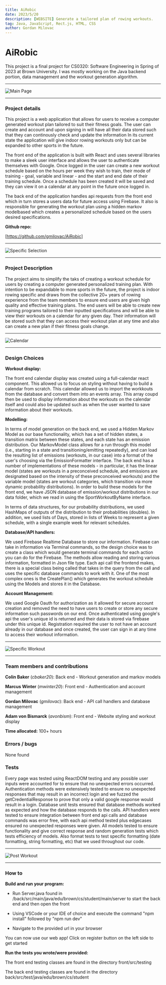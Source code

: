 ```yaml
---
title: AiRobic
date: 2023/5/20
description: [WEBSITE] Generate a tailored plan of rowing workouts.
tag: Java, JavaScript, Rect.js, HTML, CSS
author: Gordan Milovac
---
```


# AiRobic

This project is a final project for CS0320: Software Engineering in Spring of 2023 at Brown University. I was mostly working on the Java backend portion, data management and the workout generation algorithm.

---

![Main Page](/images/cool.png)

---

### Project details

This project is a web application that allows for users to receive a computer generated workout plan tailored to suit their fitness goals. The user can create and account and upon signing in will have all their data stored such that they can continously check and update the information In its current state the application will give indoor rowing workouts only but can be expanded to other sports in the future.

The front end of the application is built with React and uses several libraries to make a sleek user interface and allows the user to authenticate themselves with Google. Once logged in the user can create a new workout schedule based on the hours per week they wish to train, their mode of training - goal, variable and linear - and the start and end date of their training schedule. Once a schedule has been created it will be saved and they can view it on a calendar at any point in the future once logged in.

The back end of the application handles api requests from the front end which in turn stores a users data for future access using Firebase. It also is responsible for generating the workout plan using a hidden markov modelbased which creates a personalized schedule based on the users desired specifications.

**Github repo:**

[https://github.com/gmilovac/AiRobic]

---

![Specific Selection](/images/whatwork.png)

---

### Project Description

The project aims to simplify the taks of creating a workout schedule for users by creating a computer generated personalized training plan. With intention to be expandable to more sports in the future, the project is indoor rowing specific and draws from the collective 20+ years of rowing experience from the team members to ensure end users are given high quality and effective training plans. The end users will be able to create new training programs tailored to their inputted specifications and will be able to view their workouts on a calendar for any given day. Their information will be stored such that they can access their workout plan at any time and also can create a new plan if their fitness goals change.

---

![Calendar](/images/plan.png)

---

### Design Choices

**Workout display:**

The front end calendar display was created using a full-calendar react component. This allowed us to focus on styling without having to build a calendar from scratch. This calendar allowed us to import the workkouts from the database and convert them into an events array. This array coupd then be used to display information about the workouts on the calendar itself and could also be updated such as when the user wanted to save information about their workouts.

**Modelling:**

In terms of model generation on the back end, we used a Hidden Markov Model as our base functionality,
which has a set of hidden states, a transition matrix between these states, and each state has an emission distribution.
Our MarkovModel class allows for a run through this model (i.e., starting in a state and transitioning/emitting
repeatedly), and can load the resulting list of emissions (workouts, in our case) into a format of the user's
choosing via the EmissionFormatter interface. The back end has a number of implementations of these models - in
particular, it has the linear model (states are workouts in a preconceived schedule, and emissions are designated
based on the intensity of these preconceived workouts) and the variable model (states are workout categories,
which transition via more dynamic probability distributions). In order to build these models for the front end,
we have JSON database of emission/workout distributions in our data folder, which we read in using the SportWorkoutByName
interface.

In terms of data structures, for our probability distributions, we used HashMaps of outputs of the distribution to their
probabilities (doubles). In addition, we used lists of Days, stored in lists of Weeks to represent a given schedule,
with a single example week for relevant schedules.

**Database/API handlers:**

We used Firebase Realtime Database to store our information. Firebase can take in information via Terminal commands, so the design choice was to create a class which would generate terminal commands for each action you can do for the Firebase. The methods allow reading and storing various information, formatted in Json file type. Each api call the frontend makes, there is a special class being called that takes in the query from the call and uses the specific database commands to work with it. One of the most complex ones is the CreatePlan() which generates the workout schedule using the Models and stores it in the Database.

**Account Management:**

We used Google Oauth for authorization as it allowed for secure account creation and removed the need to have users to create or store any secure information such passwords on our end.
Once authenticated using google's api the user's unique id is returned and their data is stored via firebase under this unique id.
Registration required the user to not have an account already in our database and once created, the user can sign in at any time to access their workout information.

---

![Specific Workout](/images/postsesh.png)

---

### Team members and contributions

**Colin Baker** (_cbaker20_): Back end - Workout generation and markov models

**Marcus Winter** (_mwinter20_): Front end - Authentication and account management

**Gordan Milovac** (_gmilovac_): Back end - API call handlers and database management

**Adam von Bismarck** (_avonbism_): Front end - Website styling and workout display

**Time allocated:** 100+ hours

### Errors / bugs

None found

### Tests

Every page was tested using ReactDOM testing and any possible user inputs were accounted for to ensure that no unexpected errors occurred.
Authentication methods were extensively tested to ensure no unexpected responses that may result in an incorrect login and we fuzzed the getCredentialResponse to prove that only a valid google response would result in a login.
Database unit tests ensured that database methods worked as expected and how the database responds to the calls.
API handlers were tested to ensure integration between front end api calls and database commands was error free, with each api method tested plus edgecases ensured no unexpected responses were given.
All models tested to ensure functionality and give correct response and random generation tests which tests efficiency of models. Also format tests to test specific formatting (date formatting, string formatting, etc) that we used throughout our code.

---

![Post Workout](/images/alr.png)

---

### How to

**Build and run your program:**

- Run Server.java found in /back/src/main/java/edu/brown/cs/student/main/server to start the back end and then open the front

- Using VSCode or your IDE of choice and execute the command "npm install" followed by "npm run dev"

- Navigate to the provided url in your browser

You can now use our web app! Click on register button on the left side to get started

**Run the tests you wrote/were provided:**

The front end testing classes are found in the directory front/src/testing

The back end testing classes are found in the directory back/src/test/java/edu/brown/cs/student
